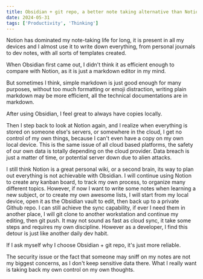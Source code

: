 ```yaml
---
title: Obsidian + git repo, a better note taking alternative than Notion
date: 2024-05-31
tags: ['Productivity', 'Thinking']
---
```


Notion has dominated my note-taking life for long, it is present in all my devices and I almost use it to write down everything, from personal journals to dev notes, with all sorts of templates created.

When Obsidian first came out, I didn't think it as efficient enough to compare with Notion, as it is just a markdown editor in my mind.

But sometimes I think, simple markdown is just good enough for many purposes, without too much formatting or emoji distraction, writing plain markdown may be more efficient, all the technical documentations are in markdown.

After using Obsidian, I feel great to always have copies locally.

Then I step back to look at Notion again, and I realize when everything is stored on someone else's servers, or somewhere in the cloud, I get no control of my own things, because I can't even have a copy on my own local device. This is the same issue of all cloud based platforms, the safety of our own data is totally depending on the cloud provider. Data breach is just a matter of time, or potential server down due to alien attacks.

I still think Notion is a great personal wiki, or a second brain, its way to plan out everything is not achievable with Obsidian. I will continue using Notion to create any kanban board, to track my own process, to organize many different topics. However, if now I want to write some notes when learning a new subject, or to create my own awesome lists, I will start from my local device, open it as the Obsidian vault to edit, then back up to a private Github repo. I can still achieve the sync capability, if ever I need them in another place, I will git clone to another workstation and continue my editing, then git push. It may not sound as fast as cloud sync, it take some steps and requires my own discipline. However as a developer, I find this detour is just like another daily dev habit.

If I ask myself why I choose Obsidian + git repo, it's just more reliable.

The security issue or the fact that someone may sniff on my notes are not my biggest concerns, as I don't keep sensitive data there. What I really want is taking back my own control on my own thoughts.